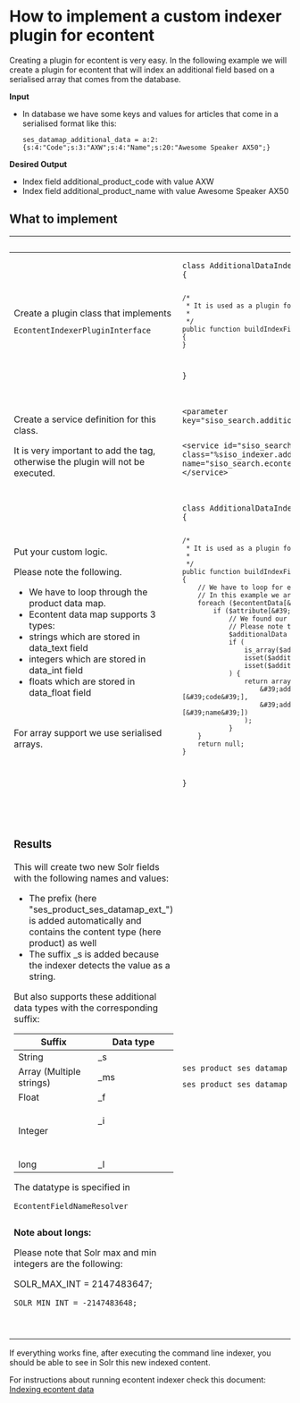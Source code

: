 #  How to implement a custom indexer plugin for econtent 

Creating a plugin for econtent is very easy. In the following example we will create a plugin for econtent that will index an additional field based on a serialised array that comes from the database.

**Input**

  - In database we have some keys and values for articles that come in a serialised format like this:

    ``` 
    ses_datamap_additional_data = a:2:{s:4:"Code";s:3:"AXW";s:4:"Name";s:20:"Awesome Speaker AX50";}
    ```

**Desired Output**

  - Index field additional\_product\_code with value AXW
  - Index field additional\_product\_name with value Awesome Speaker AX50

## What to implement

<table>
<thead>
<tr class="header">
<th><br />
</th>
<th><br />
</th>
</tr>
</thead>
<tbody>
<tr>
<td>Create a plugin class that implements
<pre><code>EcontentIndexerPluginInterface</code></pre></td>
<td><div class="content-wrapper">
<pre class="" data-syntaxhighlighter-params="brush: php; gutter: false; theme: DJango" data-theme="DJango"><code>class AdditionalDataIndexerPlugin implements EcontentIndexerPluginInterface
{

    /*
     * It is used as a plugin for econtent indexer.
     *
     */
    public function buildIndexFields(array $econtentData, $elementType)
    {
    }

}</code></pre>
</td>
</tr>
<tr>
<td><p>Create a service definition for this class.</p>
<p>It is very important to add the tag, otherwise the plugin will not be executed.</p></td>
<td><div class="content-wrapper">
<pre class="" data-syntaxhighlighter-params="brush: xml; gutter: false; theme: DJango" data-theme="DJango"><code>&lt;parameter key=&quot;siso_search.additional_data_indexer_plugin.class&quot;&gt;YOURNAMESPACE\AdditionalDataIndexerPlugin&lt;/parameter&gt;
 
&lt;service id=&quot;siso_search.additional_data_indexer_plugin&quot; class=&quot;%siso_indexer.additional_data_indexer_plugin.class%&quot;&gt;
    &lt;tag name=&quot;siso_search.econtent_indexer_plugin&quot; /&gt;
&lt;/service&gt;</code></pre>
</td>
</tr>
<tr>
<td><p>Put your custom logic.</p>
<p>Please note the following.</p>
<ul>
<li>We have to loop through the product data map.</li>
<li>Econtent data map supports 3 types:</li>
<li>strings which are stored in data_text field</li>
<li>integers which are stored in data_int field</li>
<li>floats which are stored in data_float field</li>
</ul>
<p><br />
</p>
<p>For array support we use serialised arrays.</p>
<p><br />
</p></td>
<td><div class="content-wrapper">
<pre class="" data-syntaxhighlighter-params="brush: php; gutter: false; theme: DJango" data-theme="DJango"><code>class AdditionalDataIndexerPlugin implements EcontentIndexerPluginInterface
{

    /*
     * It is used as a plugin for econtent indexer.
     *
     */
    public function buildIndexFields(array $econtentData, $elementType)
    {
        // We have to loop for every element in data_map in order to find the desired field name.
        // In this example we are looking for a field named ses_datamap_additional_data
        foreach ($econtentData[&#39;data_map&#39;] as $attribute) {
            if ($attribute[&#39;attribute_name&#39;] === &#39;ses_datamap_additional_data &#39;) {
                // We found our field! Now let&#39;s get the serialised data!
                // Please note that if the stored attribute is a string the value will be in a field name data_text
                $additionalData = unserialize($attribute[&#39;data_text&#39;]);
                if (
                    is_array($additionalData) &amp;&amp;
                    isset($additionalData[&#39;ArrayFieldHash&#39;][&#39;array&#39;][0][&#39;code&#39;]) &amp;&amp;
                    isset($additionalData[&#39;ArrayFieldHash&#39;][&#39;array&#39;][0][&#39;name&#39;])
                ) {
                    return array (
                        &#39;additional_data_code&#39; =&gt; $additionalData[&#39;ArrayFieldHash&#39;][&#39;array&#39;][0][&#39;code&#39;],
                        &#39;additional_data_name&#39; =&gt; trim($additionalData[&#39;ArrayFieldHash&#39;][&#39;array&#39;][0][&#39;name&#39;])
                    );
                }
        }
        return null;
    }
}
 
 </code></pre>
</td>
</tr>
<tr>
<td><h3 id="Howtoimplementacustomindexerpluginforecontent-Results">Results</h3>
<p>This will create two new Solr fields with the following names and values:</p>
<ul>
<li>The prefix (here "ses_product_ses_datamap_ext_") is added automatically and contains the content type (here product) as well</li>
<li>The suffix _s is added because the indexer detects the value as a string.</li>
</ul>
<p>But also supports these additional data types with the corresponding suffix:</p>

<table>
<colgroup>
<col style="width: 50%" />
<col style="width: 50%" />
</colgroup>
<thead>
<tr class="header">
<th>Suffix</th>
<th>Data type</th>
</tr>
</thead>
<tbody>
<tr>
<td>String</td>
<td>_s</td>
</tr>
<tr>
<td>Array (Multiple strings)</td>
<td>_ms</td>
</tr>
<tr>
<td>Float</td>
<td>_f</td>
</tr>
<tr>
<td>Integer</td>
<td><p>_i</p>
<p><br />
</p></td>
</tr>
<tr>
<td>long</td>
<td>_l</td>
</tr>
</tbody>
</table>

<p>The datatype is specified in</p>
<pre><code>EcontentFieldNameResolver</code></pre>
<pre><code></code></pre>
<p><strong>Note about longs:</strong></p>
<p>Please note that Solr max and min integers are the following:</p>
<p>SOLR_MAX_INT = 2147483647;</p>
<pre><code>SOLR_MIN_INT = -2147483648;</code></pre>
<p><br />
</p></td>
<td><pre class="syntax language-json"><code>ses_product_ses_datamap_ext_additional_data_code_s: &quot;AXW&quot;</code></pre>
<pre class="syntax language-json"><code>ses_product_ses_datamap_ext_additional_data_name_s: &quot;Awesome Speaker AX50&quot;</code></pre>
<pre class="syntax language-json"><code></code></pre></td>
</tr>
</tbody>
</table>

If everything works fine, after executing the command line indexer, you should be able to see in Solr this new indexed content.

For instructions about running econtent indexer check this document: [Indexing econtent data](Indexing-econtent-data_23560588.html)

